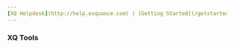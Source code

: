 ```yaml
---
[XQ Helpdesk](http://help.exquance.com) | [Getting Started](/getstarted/intro.html) | XQ Tools
---
```

### XQ Tools